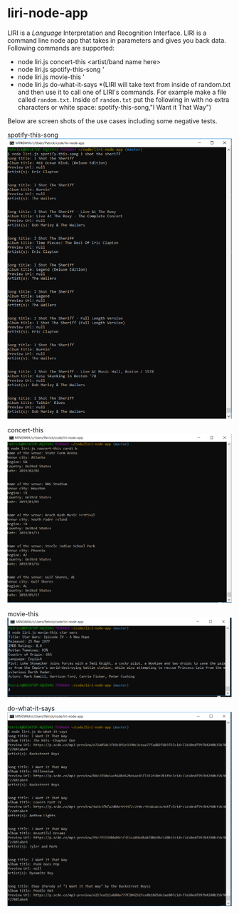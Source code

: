 # liri-node-app
LIRI is a _Language_ Interpretation and Recognition Interface. LIRI is a command line node app that takes in parameters and gives you back data. Following commands are supported:
* node liri.js concert-this <artist/band name here>
* node liri.js spotify-this-song '<song name here>
* node liri.js movie-this '<movie name here>
* node liri.js do-what-it-says 
    *(LIRI will take text from inside of random.txt and then use it to call one of LIRI's commands. For example make a file called `random.txt`. Inside of `random.txt` put the following in with no extra characters or white space: spotify-this-song,"I Want it That Way")

Below are screen shots of the use cases including some negative tests.

spotify-this-song
![node liri.js spotify-this-song i shot the sheriff](https://github.com/pm38702003/liri-node-app/blob/master/proofOfLifeImages/spotifyThisSong.PNG)

concert-this
![node liri.js concert-this cardi b](https://github.com/pm38702003/liri-node-app/blob/master/proofOfLifeImages/concertThis.PNG)

movie-this
![node liri.js movie-this star wars](https://github.com/pm38702003/liri-node-app/blob/master/proofOfLifeImages/movieThis.PNG)

do-what-it-says
![node liri.js do-what-it-says](https://github.com/pm38702003/liri-node-app/blob/master/proofOfLifeImages/doWhatItSays.PNG)
